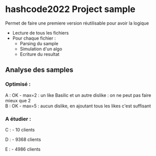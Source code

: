 # hashcode2022 Project sample

Permet de faire une premiere version réutilisable pour avoir la logique
- Lecture de tous les fichiers
- Pour chaque fichier :
    - Parsing du sample
    - Simulation d'un algo
    - Ecriture du resultat

## Analyse des samples
### Optimisé : 
A :  OK - max=2 : un like Basilic et un autre dislike : on ne peut pas faire mieux que 2  
B :  OK - max=5 : aucun dislike, en ajoutant tous les likes c'est suffisant

### A étudier : 
C : 
    - 10 clients

D :
    - 9368 clients

E :
    - 4986 clients
